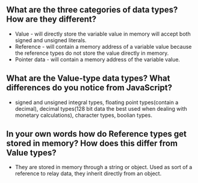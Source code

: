 ## What are the three categories of data types? How are they different?
*  Value - will directly store the variable value in memory will accept both signed and unsigned literals.
*  Reference - will contain a memory address of a variable value because the reference types do not store the value directly in memory.
* Pointer data - will contain a memory address of the variable value. 
## What are the Value-type data types? What differences do you notice from JavaScript?
* signed and unsigned integral types, floating point types(contain a decimal), decimal types(128 bit data the best used when dealing with monetary calculations), character types, boolian types. 
## In your own words how do Reference types get stored in memory? How does this differ from Value types?
* They are stored in memory through a string or object. Used as sort of a reference to relay data, they inherit directly from an object.